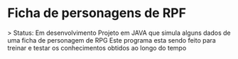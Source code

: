 
<h1>Ficha de personagens de RPF</h1>
> Status: Em desenvolvimento
Projeto em JAVA que simula alguns dados de uma ficha de personagem de RPG 
Este programa esta sendo feito para treinar e testar os conhecimentos obtidos ao longo do tempo
